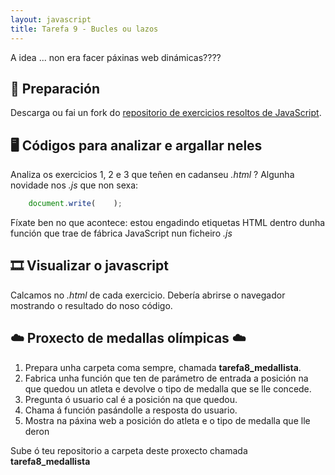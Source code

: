 ```yaml
---
layout: javascript
title: Tarefa 9 - Bucles ou lazos
---
```

A idea ... non era facer páxinas web dinámicas????

## 🧺 Preparación

Descarga ou fai un fork do [repositorio de exercicios resoltos de JavaScript](https://github.com/irocho/exerciciosJavascript).

## 🖥 Códigos para analizar e argallar neles

Analiza os exercicios 1, 2 e 3 que teñen en cadanseu *.html* ? Algunha novidade nos  *.js*  que non sexa:

```js
    document.write(    );
```

 Fíxate ben no que acontece: estou engadindo etiquetas HTML dentro dunha función que trae de fábrica JavaScript nun ficheiro *.js*

## 🎞 Visualizar o javascript

Calcamos no *.html*  de cada exercicio. Debería abrirse o navegador mostrando o resultado do noso código.

## ☁️   Proxecto de medallas olímpicas  ☁️

1. Prepara unha carpeta coma sempre, chamada **tarefa8_medallista**.
2. Fabrica unha función que ten de parámetro  de entrada a posición na que quedou un atleta e devolve o tipo de medalla que se lle concede.
3. Pregunta ó usuario cal é a posición na que quedou.
4. Chama á función pasándolle a resposta do usuario.
5. Mostra na páxina web a posición do atleta e  o tipo de medalla que lle deron

Sube ó teu repositorio a carpeta deste proxecto chamada **tarefa8_medallista**